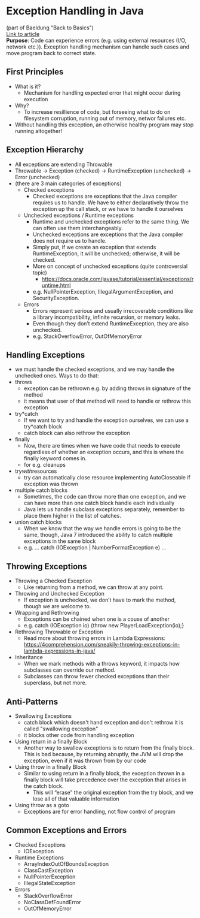 # Exception Handling in Java  
(part of Baeldung "Back to Basics")  
[Link to article](https://www.baeldung.com/java-exceptions)  
**Purpose**: Code can experience errors (e.g. using external resources (I/O, network etc.)). Exception handling mechanism can handle such cases and move program back to correct state.  
## First Principles
* What is it?
	* Mechanism for handling expected error that might occur during execution
* Why?
	* To increase resillience of code, but forseeing what to do on filesystem corruption, running out of memory, networ failures etc.
* Without handling this exception, an otherwise healthy program may stop running altogether!
## Exception Hierarchy
* All exceptions are extending Throwable
* Throwable 	-> Exception (checked)	-> RuntimeException (unchecked) -> Error (unchecked)
* (there are 3 main categories of exceptions)
	* Checked exceptions
		* Checked exceptions are exceptions that the Java compiler requires us to handle. We have to either declaratively throw the exception up the call stack, or we have to handle it ourselves
	* Unchecked exceptions / Runtime exceptions
		* Runtime and unchecked exceptions refer to the same thing. We can often use them interchangeably. 
		* Unchecked exceptions are exceptions that the Java compiler does not require us to handle.
		* Simply put, if we create an exception that extends RuntimeException, it will be unchecked; otherwise, it will be checked.
		* More on concept of unchecked exceptions (quite controversial topic)
			* https://docs.oracle.com/javase/tutorial/essential/exceptions/runtime.html
		* e.g. NullPointerException, IllegalArgumentException, and SecurityException.
	* Errors
		* Errors represent serious and usually irrecoverable conditions like a library incompatibility, infinite recursion, or memory leaks.
		* Even though they don’t extend RuntimeException, they are also unchecked.
		* e.g. StackOverflowError, OutOfMemoryError
## Handling Exceptions
* we must handle the checked exceptions, and we may handle the unchecked ones. Ways to do that:
* throws 
	* exception can be rethrown e.g. by adding throws in signature of the method
	* it means that user of that method will need to handle or rethrow this exception
* try*catch
	* If we want to try and handle the exception ourselves, we can use a try*catch block
	* catch block can also rethrow the exception
* finally
	* Now, there are times when we have code that needs to execute regardless of whether an exception occurs, and this is where the finally keyword comes in.
	* for e.g. cleanups
* try*with*resources
	* try can automatically close resource implementing AutoCloseable if exception was thrown
* multiple catch blocks
	* Sometimes, the code can throw more than one exception, and we can have more than one catch block handle each individually
	* Java lets us handle subclass exceptions separately, remember to place them higher in the list of catches.
* union catch blocks
	* When we know that the way we handle errors is going to be the same, though, Java 7 introduced the ability to catch multiple exceptions in the same block
	* e.g. ... catch (IOException | NumberFormatException e) ...
## Throwing Exceptions
* Throwing a Checked Exception
	* Like returning from a method, we can throw at any point.
* Throwing and Unchecked Exception
	* If exception is unchecked, we don’t have to mark the method, though we are welcome to.
* Wrapping and Rethrowing
	* Exceptions can be chained when one is a couse of another
	* e.g. catch (IOException io) {throw new PlayerLoadException(io);}
* Rethrowing Throwable or Exception
	* Read more about throwing errors in Lambda Expressions: https://4comprehension.com/sneakily-throwing-exceptions-in-lambda-expressions-in-java/
* Inheritance
	* When we mark methods with a throws keyword, it impacts how subclasses can override our method.
	* Subclasses can throw fewer checked exceptions than their superclass, but not more.
## Anti-Patterns
* Swallowing Exceptions
	* catch block which doesn't hand exception and don't rethrow it is called "swallowing exception"
	* it blocks other code from handling exception
* Using return in a finally Block
	* Another way to swallow exceptions is to return from the finally block. This is bad because, by returning abruptly, the JVM will drop the exception, even if it was thrown from by our code
* Using throw in a finally Block
	* Similar to using return in a finally block, the exception thrown in a finally block will take precedence over the exception that arises in the catch block.
		* This will “erase” the original exception from the try block, and we lose all of that valuable information
* Using throw as a goto
	* Exceptions are for error handling, not flow control of program
## Common Exceptions and Errors
* Checked Exceptions
	* IOException 
* Runtime Exceptions
	* ArrayIndexOutOfBoundsException 
	* ClassCastException 
	* NullPointerException 
	* IllegalStateException
* Errors
	* StackOverflowError 
	* NoClassDefFoundError 
	* OutOfMemoryError 